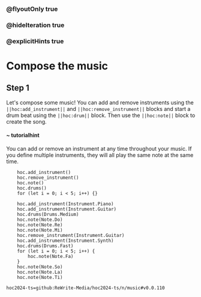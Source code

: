 ### @flyoutOnly true
### @hideIteration true
### @explicitHints true

# Compose the music

## Step 1
Let's compose some music! You can add and remove instruments using the ``||hoc:add_instrument||`` and ``||hoc:remove_instrument||`` blocks and start a drum beat using the ``||hoc:drum||`` block. Then use the ``||hoc:note||`` block to create the song. 

#### ~ tutorialhint
You can add or remove an instrument at any time throughout your music. If you define multiple instruments, they will all play the same note at the same time.

```ghost
    hoc.add_instrument()
    hoc.remove_instrument()
    hoc.note()
    hoc.drums()
    for (let i = 0; i < 5; i++) {}
```
```template
    hoc.add_instrument(Instrument.Piano)
    hoc.add_instrument(Instrument.Guitar)
    hoc.drums(Drums.Medium)    
    hoc.note(Note.Do)
    hoc.note(Note.Re)
    hoc.note(Note.Mi)
    hoc.remove_instrument(Instrument.Guitar)
    hoc.add_instrument(Instrument.Synth)
    hoc.drums(Drums.Fast)  
    for (let i = 0; i < 5; i++) {
        hoc.note(Note.Fa)
    }  
    hoc.note(Note.So)
    hoc.note(Note.La)
    hoc.note(Note.Ti)
```

```package
hoc2024-ts=github:ReWrite-Media/hoc2024-ts/n/music#v0.0.110
```